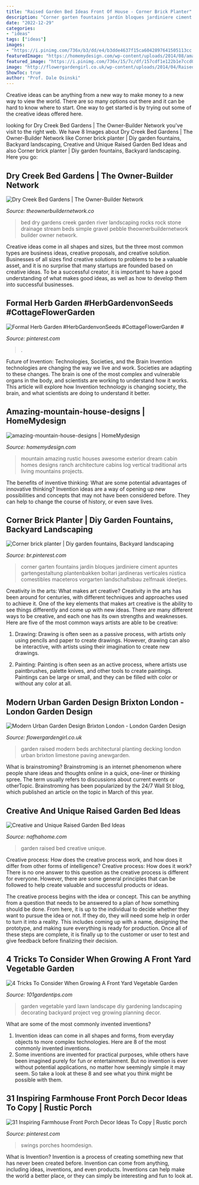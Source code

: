 ```yaml
---
title: "Raised Garden Bed Ideas Front Of House - Corner Brick Planter"
description: "Corner garten fountains jardín bloques jardiniere ciment apuntes gartengestaltung plantenbakken boltari jardineras verticales rústica comestibles maceteros vorgarten landschaftsbau zelfmaak ideetjes"
date: "2022-12-29"
categories:
- "ideas"
tags: ["ideas"]
images:
- "https://i.pinimg.com/736x/b3/dd/e4/b3dde4637f15ca6042897641505113cc.jpg"
featuredImage: "https://homemydesign.com/wp-content/uploads/2014/08/amazing-mountain-house-designs.jpg"
featured_image: "https://i.pinimg.com/736x/15/7c/df/157cdf1e122b1e7ccd080ef375cf3bf1.jpg"
image: "http://flowergardengirl.co.uk/wp-content/uploads/2014/04/Raised-white-render-plastered-beds-Moleanos-Limestone-paving-tiles-with-decking-stain-matt-black-Architectural-planting-with-buxus-topiary-and-floating-black-bench-Garden-Design-and-Build-Brixton-London-8.jpg"
ShowToc: true
author: "Prof. Dale Osinski"
---
```



Creative ideas can be anything from a new way to make money to a new way to view the world. There are so many options out there and it can be hard to know where to start. One way to get started is by trying out some of the creative ideas offered here.

	

		
looking for Dry Creek Bed Gardens | The Owner-Builder Network you've visit to the right web. We have 8 Images about Dry Creek Bed Gardens | The Owner-Builder Network like Corner brick planter | Diy garden fountains, Backyard landscaping, Creative and Unique Raised Garden Bed Ideas and also Corner brick planter | Diy garden fountains, Backyard landscaping. Here you go:
		
    
## Dry Creek Bed Gardens | The Owner-Builder Network

<img loading=lazy src="http://theownerbuildernetwork.co/wp-content/uploads/2012/08/21.jpg" onerror="this.onerror=null;this.src='https://tse1.mm.bing.net/th?id=OIP.poVlVA-EXDZSqZKWCsiZFgHaLG&amp;pid=15.1';" alt="Dry Creek Bed Gardens | The Owner-Builder Network">

_Source: theownerbuildernetwork.co_

>bed dry gardens creek garden river landscaping rocks rock stone drainage stream beds simple gravel pebble theownerbuildernetwork builder owner network. 

	

Creative ideas come in all shapes and sizes, but the three most common types are business ideas, creative proposals, and creative solution. Businesses of all sizes find creative solutions to problems to be a valuable asset, and it is no surprise that many startups are founded based on creative ideas. To be a successful creator, it is important to have a good understanding of what makes good ideas, as well as how to develop them into successful businesses.

    
## Formal Herb Garden #HerbGardenvonSeeds #CottageFlowerGarden #

<img loading=lazy src="https://i.pinimg.com/736x/b3/dd/e4/b3dde4637f15ca6042897641505113cc.jpg" onerror="this.onerror=null;this.src='https://tse3.mm.bing.net/th?id=OIP.KtS-LxWND-iKt6ChYwSCsgHaLH&amp;pid=15.1';" alt="Formal Herb Garden #HerbGardenvonSeeds #CottageFlowerGarden #">

_Source: pinterest.com_

>. 

	

Future of Invention: Technologies, Societies, and the Brain
Invention technologies are changing the way we live and work. Societies are adapting to these changes. The brain is one of the most complex and vulnerable organs in the body, and scientists are working to understand how it works. This article will explore how Invention technology is changing society, the brain, and what scientists are doing to understand it better.

    
## Amazing-mountain-house-designs | HomeMydesign

<img loading=lazy src="https://homemydesign.com/wp-content/uploads/2014/08/amazing-mountain-house-designs.jpg" onerror="this.onerror=null;this.src='https://tse1.mm.bing.net/th?id=OIP.G5rjRi080EPUotSNQ6h5lwHaLH&amp;pid=15.1';" alt="amazing-mountain-house-designs | HomeMydesign">

_Source: homemydesign.com_

>mountain amazing rustic houses awesome exterior dream cabin homes designs ranch architecture cabins log vertical traditional arts living mountains projects. 

	

The benefits of inventive thinking: What are some potential advantages of innovative thinking?
Invention ideas are a way of opening up new possibilities and concepts that may not have been considered before. They can help to change the course of history, or even save lives.

    
## Corner Brick Planter | Diy Garden Fountains, Backyard Landscaping

<img loading=lazy src="https://i.pinimg.com/736x/e1/57/95/e15795433eee55bee51d65bfef855124.jpg" onerror="this.onerror=null;this.src='https://tse1.mm.bing.net/th?id=OIP.M_Iuby5uBMct5Q4B_F3vLQHaJ3&amp;pid=15.1';" alt="Corner brick planter | Diy garden fountains, Backyard landscaping">

_Source: br.pinterest.com_

>corner garten fountains jardín bloques jardiniere ciment apuntes gartengestaltung plantenbakken boltari jardineras verticales rústica comestibles maceteros vorgarten landschaftsbau zelfmaak ideetjes. 

	

Creativity in the arts: What makes art creative?
Creativity in the arts has been around for centuries, with different techniques and approaches used to achieve it. One of the key elements that makes art creative is the ability to see things differently and come up with new ideas. There are many different ways to be creative, and each one has its own strengths and weaknesses. Here are five of the most common ways artists are able to be creative: 
1. Drawing: Drawing is often seen as a passive process, with artists only using pencils and paper to create drawings. However, drawing can also be interactive, with artists using their imagination to create new drawings.

2. Painting: Painting is often seen as an active process, where artists use paintbrushes, palette knives, and other tools to create paintings. Paintings can be large or small, and they can be filled with color or without any color at all.

    
## Modern Urban Garden Design Brixton London - London Garden Design

<img loading=lazy src="http://flowergardengirl.co.uk/wp-content/uploads/2014/04/Raised-white-render-plastered-beds-Moleanos-Limestone-paving-tiles-with-decking-stain-matt-black-Architectural-planting-with-buxus-topiary-and-floating-black-bench-Garden-Design-and-Build-Brixton-London-8.jpg" onerror="this.onerror=null;this.src='https://tse4.mm.bing.net/th?id=OIP.GyM_Tb8KBrQH2ERBsF8hxgHaDd&amp;pid=15.1';" alt="Modern Urban Garden Design Brixton London - London Garden Design">

_Source: flowergardengirl.co.uk_

>garden raised modern beds architectural planting decking london urban brixton limestone paving anewgarden. 

	

What is brainstroming?
Brainstroming is an internet phenomenon where people share ideas and thoughts online in a quick, one-liner or thinking spree. The term usually refers to discussions about current events or otherTopic. Brainstroming has been popularized by the 24/7 Wall St blog, which published an article on the topic in March of this year.

    
## Creative And Unique Raised Garden Bed Ideas

<img loading=lazy src="http://nafhahome.com/wp-content/uploads/2018/05/Creative-and-Unique-Raised-Garden-Bed-Ideas-12.jpg" onerror="this.onerror=null;this.src='https://tse2.mm.bing.net/th?id=OIP.zaofPVUhSNjJnHNGGCnEOgHaIV&amp;pid=15.1';" alt="Creative and Unique Raised Garden Bed Ideas">

_Source: nafhahome.com_

>garden raised bed creative unique. 

	

Creative process: How does the creative process work, and how does it differ from other forms of intelligence?
Creative process: How does it work?
There is no one answer to this question as the creative process is different for everyone. However, there are some general principles that can be followed to help create valuable and successful products or ideas. 

The creative process begins with the idea or concept. This can be anything from a question that needs to be answered to a plan of how something should be done. From here, it is up to the individual to decide whether they want to pursue the idea or not. If they do, they will need some help in order to turn it into a reality. This includes coming up with a name, designing the prototype, and making sure everything is ready for production. Once all of these steps are complete, it is finally up to the customer or user to test and give feedback before finalizing their decision.

    
## 4 Tricks To Consider When Growing A Front Yard Vegetable Garden

<img loading=lazy src="https://101gardentips.com/wp-content/uploads/2018/07/front-yard-vegetable-garden.jpg" onerror="this.onerror=null;this.src='https://tse4.mm.bing.net/th?id=OIP.oKzsb3V39WkIsde2B8IRgAHaE7&amp;pid=15.1';" alt="4 Tricks To Consider When Growing A Front Yard Vegetable Garden">

_Source: 101gardentips.com_

>garden vegetable yard lawn landscape diy gardening landscaping decorating backyard project veg growing planning decor. 

	

What are some of the most commonly invented inventions?
1. Invention ideas can come in all shapes and forms, from everyday objects to more complex technologies. Here are 8 of the most commonly invented inventions.
2. Some inventions are invented for practical purposes, while others have been imagined purely for fun or entertainment. But no invention is ever without potential applications, no matter how seemingly simple it may seem. So take a look at these 8 and see what you think might be possible with them.

    
## 31 Inspiring Farmhouse Front Porch Decor Ideas To Copy | Rustic Porch

<img loading=lazy src="https://i.pinimg.com/736x/15/7c/df/157cdf1e122b1e7ccd080ef375cf3bf1.jpg" onerror="this.onerror=null;this.src='https://tse4.mm.bing.net/th?id=OIP.kUR_KRjb4MbSYKVDzAE7bQHaLH&amp;pid=15.1';" alt="31 Inspiring Farmhouse Front Porch Decor Ideas To Copy | Rustic porch">

_Source: pinterest.com_

>swings porches hoomdesign. 

	

What is Invention?
Invention is a process of creating something new that has never been created before. Invention can come from anything, including ideas, inventions, and even products. Inventions can help make the world a better place, or they can simply be interesting and fun to look at.

